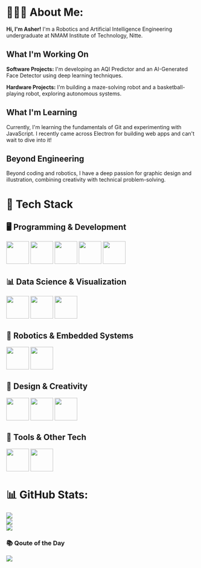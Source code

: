 # 🧑🏻‍💻 About Me:
<p><strong>Hi, I'm Asher!</strong> I'm a Robotics and Artificial Intelligence Engineering undergraduate at NMAM Institute of Technology, Nitte.</p>

<h2>What I'm Working On</h2>
<p><strong>Software Projects:</strong> I'm developing an AQI Predictor and an AI-Generated Face Detector using deep learning techniques.</p>
<p><strong>Hardware Projects:</strong> I'm building a maze-solving robot and a basketball-playing robot, exploring autonomous systems.</p>

<h2>What I'm Learning</h2>
<p>Currently, I'm learning the fundamentals of Git and experimenting with JavaScript. I recently came across Electron for building web apps and can't wait to dive into it!</p>

<h2>Beyond Engineering</h2>
<p>Beyond coding and robotics, I have a deep passion for graphic design and illustration, combining creativity with technical problem-solving.</p>


<h1>🚀 Tech Stack</h1>

<h2>🖥️ Programming & Development</h2>
<p>
  <img src="https://cdn.jsdelivr.net/gh/devicons/devicon/icons/python/python-original.svg" height="60">
  <img src="https://cdn.jsdelivr.net/gh/devicons/devicon/icons/tensorflow/tensorflow-original.svg" height="60">
  <img src="https://cdn.jsdelivr.net/gh/devicons/devicon/icons/flask/flask-original.svg" height="60">
  <img src="https://cdn.jsdelivr.net/gh/devicons/devicon/icons/mysql/mysql-original.svg" height="60">
  <img src="https://cdn.jsdelivr.net/gh/devicons/devicon/icons/electron/electron-original.svg" height="60">
</p>

<h2>📊 Data Science & Visualization</h2>
<p>
  <img src="https://cdn.jsdelivr.net/gh/devicons/devicon/icons/numpy/numpy-original.svg" height="60">
  <img src="https://cdn.jsdelivr.net/gh/devicons/devicon/icons/pandas/pandas-original.svg" height="60">
  <img src="https://cdn.jsdelivr.net/gh/devicons/devicon/icons/opencv/opencv-original.svg" height="60">
</p>

<h2>🤖 Robotics & Embedded Systems</h2>
<p>
  <img src="https://cdn.jsdelivr.net/gh/devicons/devicon/icons/arduino/arduino-original.svg" height="60">
  <img src="https://cdn.jsdelivr.net/gh/devicons/devicon/icons/raspberrypi/raspberrypi-original.svg" height="60">
</p>

<h2>🎨 Design & Creativity</h2>
<p>
  <img src="https://cdn.jsdelivr.net/gh/devicons/devicon/icons/photoshop/photoshop-plain.svg" height="60">
  <img src="https://cdn.jsdelivr.net/gh/devicons/devicon/icons/illustrator/illustrator-plain.svg" height="60">
  <img src="https://cdn.jsdelivr.net/gh/devicons/devicon/icons/figma/figma-original.svg" height="60">
</p>

<h2>🔧 Tools & Other Tech</h2>
<p>
  <img src="https://cdn.jsdelivr.net/gh/devicons/devicon/icons/unity/unity-original.svg" height="60">
  <img src="https://cdn.jsdelivr.net/gh/devicons/devicon/icons/notion/notion-original.svg" height="60">
</p>


 # 📊 GitHub Stats:
![](https://github-readme-stats.vercel.app/api?username=Awshae&theme=calm_pink&hide_border=true&include_all_commits=false&count_private=false)<br/>
![](https://nirzak-streak-stats.vercel.app/?user=Awshae&theme=calm_pink&hide_border=true)<br/>
![](https://github-readme-stats.vercel.app/api/top-langs/?username=Awshae&theme=calm_pink&hide_border=true&include_all_commits=false&count_private=false&layout=compact) 

### 📚 Qoute of the Day
![](https://quotes-github-readme.vercel.app/api?type=horizontal&theme=radical)



